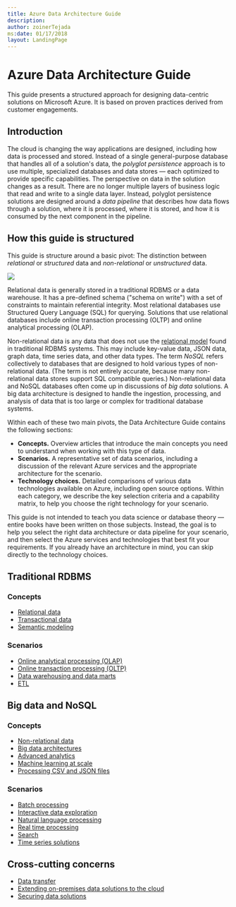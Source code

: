 ```yaml
---
title: Azure Data Architecture Guide
description: 
author: zoinerTejada
ms:date: 01/17/2018
layout: LandingPage
---
```


# Azure Data Architecture Guide

This guide presents a structured approach for designing data-centric solutions on Microsoft Azure. It is based on proven practices derived from customer engagements.

## Introduction

The cloud is changing the way applications are designed, including how data is processed and stored. Instead of a single general-purpose database that handles all of a solution's data, the _polyglot persistence_ approach is to use multiple, specialized databases and data stores &mdash; each optimized to provide specific capabilities. The perspective on data in the solution changes as a result. There are no longer multiple layers of business logic that read and write to a single data layer. Instead, polyglot persistence solutions are designed around a *data pipeline* that describes how data flows through a solution, where it is processed, where it is stored, and how it is consumed by the next component in the pipeline. 

## How this guide is structured

This guide is structure around a basic pivot: The distinction between *relational* or *structured* data and *non-relational* or *unstructured* data. 

![](./images/guide-steps.svg)

Relational data is generally stored in a traditional RDBMS or a data warehouse. It has a pre-defined schema ("schema on write") with a set of constraints to maintain referential integrity. Most relational databases use Structured Query Language (SQL) for querying. Solutions that use relational databases include online transaction processing (OLTP) and online analytical processing (OLAP).

Non-relational data is any data that does not use the [relational model](https://en.wikipedia.org/wiki/Relational_model) found in traditional RDBMS systems. This may include key-value data, JSON data, graph data, time series data, and other data types. The term *NoSQL* refers collectively to databases that are designed to hold various types of non-relational data. (The term is not entirely accurate, because many non-relational data stores support SQL compatible queries.) Non-relational data and NoSQL databases often come up in discussions of *big data* solutions. A big data architecture is designed to handle the ingestion, processing, and analysis of data that is too large or complex for traditional database systems. 

Within each of these two main pivots, the Data Architecture Guide contains the following sections:

- **Concepts.** Overview articles that introduce the main concepts you need to understand when working with this type of data.
- **Scenarios.** A representative set of data scenarios, including a discussion of the relevant Azure services and the appropriate architecture for the scenario.
- **Technology choices.** Detailed comparisons of various data technologies available on Azure, including open source options. Within each category, we describe the key selection criteria and a capability matrix, to help you choose the right technology for your scenario.

This guide is not intended to teach you data science or database theory &mdash; entire books have been written on those subjects. Instead, the goal is to help you select the right data architecture or data pipeline for your scenario, and then select the Azure services and technologies that best fit your requirements. If you already have an architecture in mind, you can skip directly to the technology choices.

## Traditional RDBMS

### Concepts

- [Relational data](./concepts/relational-data.md) 
- [Transactional data](./concepts/transactional-data.md) 
- [Semantic modeling](./concepts/semantic-modeling.md) 

### Scenarios

- [Online analytical processing (OLAP)](./scenarios/online-analytical-processing.md)
- [Online transaction processing (OLTP)](./scenarios/online-transaction-processing.md) 
- [Data warehousing and data marts](./scenarios/data-warehousing.md)
- [ETL](./scenarios/etl.md) 

## Big data and NoSQL

### Concepts

- [Non-relational data](./concepts/non-relational-data.md)
- [Big data architectures](./concepts/big-data.md)
- [Advanced analytics](./concepts/advanced-analytics.md) 
- [Machine learning at scale](./concepts/machine-learning-at-scale.md)
- [Processing CSV and JSON files](./concepts/csv-and-json.md)

### Scenarios

- [Batch processing](./scenarios/batch-processing.md)
- [Interactive data exploration](./scenarios/interactive-data-exploration.md)
- [Natural language processing](./scenarios/natural-language-processing.md)
- [Real time processing](./scenarios/real-time-processing.md)
- [Search](./scenarios/search.md)
- [Time series solutions](./scenarios/time-series.md)

## Cross-cutting concerns

- [Data transfer](./technology-choices/data-transfer.md) 
- [Extending on-premises data solutions to the cloud](./cross-cutting/hybrid-on-premises-and-cloud.md) 
- [Securing data solutions](./cross-cutting/secure-solutions.md) 
